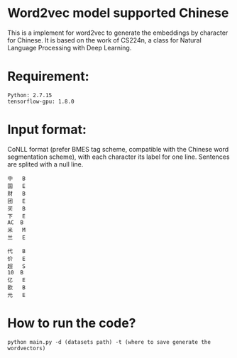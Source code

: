Word2vec model supported Chinese
====

This is a implement for word2vec to generate the embeddings by character for Chinese. It is based on the work of CS224n, a class for  Natural Language Processing with Deep Learning. 

Requirement:
======
	Python: 2.7.15   
	tensorflow-gpu: 1.8.0 

Input format:
======
CoNLL format (prefer BMES tag scheme, compatible with the Chinese word segmentation scheme), with each character its label for one line. Sentences are splited with a null line.

	中	B
	国	E
	财	B
	团	E
	买	B
	下	E
	AC	B
	米	M
	兰	E

	代	B
	价	E
	超	S
	10	B
	亿	E
	欧	B
	元	E

How to run the code?
====
```
python main.py -d (datasets path) -t (where to save generate the wordvectors)
```


